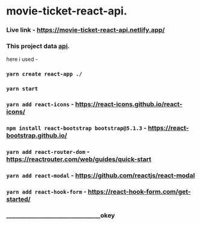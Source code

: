 # movie-ticket-react-api.
### Live link - https://movie-ticket-react-api.netlify.app/

### This project data  [api](https://api.tvmaze.com/search/shows?q=all).

here i used - 
### `yarn create react-app ./`
### `yarn start`
### `yarn add react-icons` - https://react-icons.github.io/react-icons/ <br/>
### `npm install react-bootstrap bootstrap@5.1.3` - https://react-bootstrap.github.io/ <br/>
### `yarn add react-router-dom` - https://reactrouter.com/web/guides/quick-start <br/>
### `yarn add react-modal` - https://github.com/reactjs/react-modal <br/>
### `yarn add react-hook-form` - https://react-hook-form.com/get-started/ <br/>

### ________________________________okey

